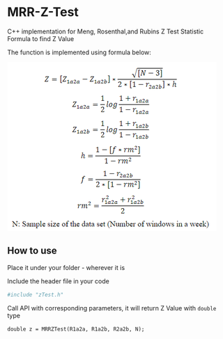 # MRR-Z-Test
C++ implementation for Meng, Rosenthal,and Rubins Z Test Statistic Formula to find Z Value

The function is implemented using formula below:

![MRR-Z Formula](https://github.com/Scarittagle/MRR-Z-Test/blob/master/MRR-Z%20Formula.png?raw=true)

## How to use

Place it under your folder - wherever it is

Include the header file in your code
``` bash
#include "zTest.h"
```

Call API with corresponding parameters, it will return Z Value with ```double``` type
```
double z = MRRZTest(R1a2a, R1a2b, R2a2b, N);
```
